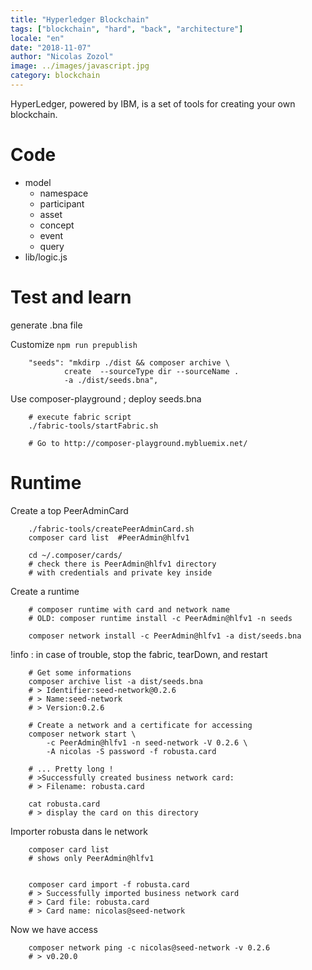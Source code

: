 ```yaml
---
title: "Hyperledger Blockchain"
tags: ["blockchain", "hard", "back", "architecture"]
locale: "en"
date: "2018-11-07"
author: "Nicolas Zozol"
image: ../images/javascript.jpg
category: blockchain
---
```


HyperLedger, powered by IBM, is a set of tools for creating your own blockchain.

<!-- end -->

Code
===

* model
    - namespace
    - participant
    - asset
    - concept
    - event
    - query
* lib/logic.js


Test and learn
=====


generate .bna file

Customize `npm run prepublish`

        "seeds": "mkdirp ./dist && composer archive \
                create  --sourceType dir --sourceName . 
                -a ./dist/seeds.bna",
                
                

Use composer-playground ; deploy seeds.bna                

        # execute fabric script
        ./fabric-tools/startFabric.sh
        
        # Go to http://composer-playground.mybluemix.net/
                
Runtime
====

Create a top PeerAdminCard

        ./fabric-tools/createPeerAdminCard.sh
        composer card list  #PeerAdmin@hlfv1
        
        cd ~/.composer/cards/
        # check there is PeerAdmin@hlfv1 directory
        # with credentials and private key inside
        

Create a runtime

        # composer runtime with card and network name
        # OLD: composer runtime install -c PeerAdmin@hlfv1 -n seeds
        
        composer network install -c PeerAdmin@hlfv1 -a dist/seeds.bna


!info : in case of trouble, stop the fabric, tearDown, and restart        
            
     
    
        # Get some informations
        composer archive list -a dist/seeds.bna
        # > Identifier:seed-network@0.2.6
        # > Name:seed-network
        # > Version:0.2.6

        # Create a network and a certificate for accessing
        composer network start \
            -c PeerAdmin@hlfv1 -n seed-network -V 0.2.6 \
            -A nicolas -S password -f robusta.card 
                
        # ... Pretty long !
        # >Successfully created business network card:
        # >	Filename: robusta.card
        
        cat robusta.card
        # > display the card on this directory
        
Importer robusta dans le network
        
        composer card list
        # shows only PeerAdmin@hlfv1
        
        
        composer card import -f robusta.card 
        # > Successfully imported business network card
        # > Card file: robusta.card
        # > Card name: nicolas@seed-network


Now we have access

        composer network ping -c nicolas@seed-network -v 0.2.6
        # > v0.20.0















                
